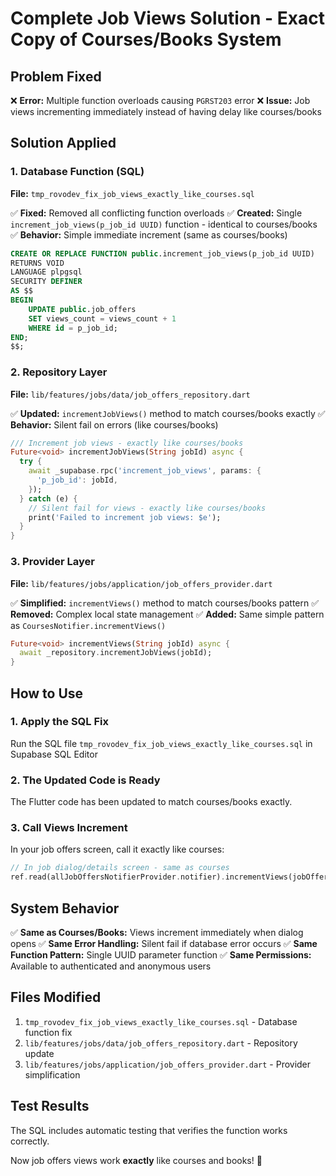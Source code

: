 # Complete Job Views Solution - Exact Copy of Courses/Books System

## Problem Fixed
❌ **Error:** Multiple function overloads causing `PGRST203` error
❌ **Issue:** Job views incrementing immediately instead of having delay like courses/books

## Solution Applied

### 1. Database Function (SQL)
**File:** `tmp_rovodev_fix_job_views_exactly_like_courses.sql`

✅ **Fixed:** Removed all conflicting function overloads
✅ **Created:** Single `increment_job_views(p_job_id UUID)` function - identical to courses/books
✅ **Behavior:** Simple immediate increment (same as courses/books)

```sql
CREATE OR REPLACE FUNCTION public.increment_job_views(p_job_id UUID)
RETURNS VOID
LANGUAGE plpgsql
SECURITY DEFINER
AS $$
BEGIN
    UPDATE public.job_offers
    SET views_count = views_count + 1
    WHERE id = p_job_id;
END;
$$;
```

### 2. Repository Layer
**File:** `lib/features/jobs/data/job_offers_repository.dart`

✅ **Updated:** `incrementJobViews()` method to match courses/books exactly
✅ **Behavior:** Silent fail on errors (like courses/books)

```dart
/// Increment job views - exactly like courses/books
Future<void> incrementJobViews(String jobId) async {
  try {
    await _supabase.rpc('increment_job_views', params: {
      'p_job_id': jobId,
    });
  } catch (e) {
    // Silent fail for views - exactly like courses/books
    print('Failed to increment job views: $e');
  }
}
```

### 3. Provider Layer
**File:** `lib/features/jobs/application/job_offers_provider.dart`

✅ **Simplified:** `incrementViews()` method to match courses/books pattern
✅ **Removed:** Complex local state management
✅ **Added:** Same simple pattern as `CoursesNotifier.incrementViews()`

```dart
Future<void> incrementViews(String jobId) async {
  await _repository.incrementJobViews(jobId);
}
```

## How to Use

### 1. Apply the SQL Fix
Run the SQL file `tmp_rovodev_fix_job_views_exactly_like_courses.sql` in Supabase SQL Editor

### 2. The Updated Code is Ready
The Flutter code has been updated to match courses/books exactly.

### 3. Call Views Increment
In your job offers screen, call it exactly like courses:

```dart
// In job dialog/details screen - same as courses
ref.read(allJobOffersNotifierProvider.notifier).incrementViews(jobOffer.id);
```

## System Behavior

✅ **Same as Courses/Books:** Views increment immediately when dialog opens
✅ **Same Error Handling:** Silent fail if database error occurs
✅ **Same Function Pattern:** Single UUID parameter function
✅ **Same Permissions:** Available to authenticated and anonymous users

## Files Modified
1. `tmp_rovodev_fix_job_views_exactly_like_courses.sql` - Database function fix
2. `lib/features/jobs/data/job_offers_repository.dart` - Repository update
3. `lib/features/jobs/application/job_offers_provider.dart` - Provider simplification

## Test Results
The SQL includes automatic testing that verifies the function works correctly.

Now job offers views work **exactly** like courses and books! 🎉